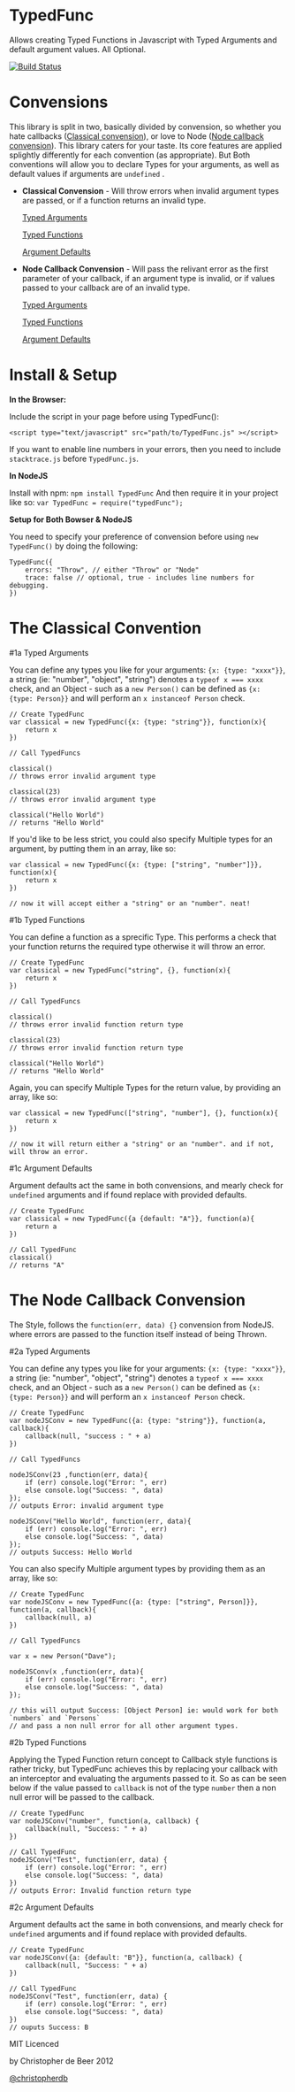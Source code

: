 TypedFunc
=========

Allows creating Typed Functions in Javascript with Typed Arguments and default argument values. All Optional.

[![Build Status](https://secure.travis-ci.org/christopherdebeer/TypedFunc.png)](http://travis-ci.org/christopherdebeer/TypedFunc)

Convensions
===========

This library is split in two, basically divided by convension, so whether you hate callbacks ([Classical convension](#classical)), or love to Node ([Node callback convension](#node)). This library caters for your taste. Its core features are applied splightly differently for each convention (as appropriate). But Both conventions will allow you to declare Types for your arguments, as well as default values if arguments are `undefined` .

* **Classical Convension** - Will throw errors when invalid argument types are passed, or if a function returns an invalid type.
	
	[Typed Arguments](#1a-typed-arguments)
	
	[Typed Functions](#1b-typed-functions)
	
	[Argument Defaults](#1c-argument-defaults)

* **Node Callback Convension** - Will pass the relivant error as the first parameter of your callback, if an argument type is invalid, or if values passed to your callback are of an invalid type.
	
	[Typed Arguments](#2a-typed-arguments)
	
	[Typed Functions](#2b-typed-functions)
	
	[Argument Defaults](#2c-argument-defaults)


Install & Setup
===============

**In the Browser:**

Include the script in your page before using TypedFunc():
	
	<script type="text/javascript" src="path/to/TypedFunc.js" ></script>

If you want to enable line numbers in your errors, then you need to include `stacktrace.js` before `TypedFunc.js`.

**In NodeJS**

Install with npm: `npm install TypedFunc`
And then require it in your project like so: `var TypedFunc = require("typedFunc");`

**Setup for Both Bowser & NodeJS**

You need to specify your preference of convension before using `new TypedFunc()` by doing the following:

	TypedFunc({
		errors: "Throw", // either "Throw" or "Node"
		trace: false // optional, true - includes line numbers for debugging.
	})


The Classical Convention
========================

#1a Typed Arguments

You can define any types you like for your arguments: `{x: {type: "xxxx"}}`, a string (ie: "number", "object", "string") denotes a `typeof x === xxxx` check, and an Object - such as a `new Person()` can be defined as `{x: {type: Person}}` and will perform an `x instanceof Person` check.
	
	// Create TypedFunc
	var classical = new TypedFunc({x: {type: "string"}}, function(x){
		return x
	})

	// Call TypedFuncs

	classical()
	// throws error invalid argument type

	classical(23)
	// throws error invalid argument type

	classical("Hello World")
	// returns "Hello World"

If you'd like to be less strict, you could also specify Multiple types for an argument, by putting them in an array, like so:
	
	var classical = new TypedFunc({x: {type: ["string", "number"]}}, function(x){
		return x
	})

	// now it will accept either a "string" or an "number". neat!


#1b Typed Functions

You can define a function as a sprecific Type. This performs a check that your function returns the required type otherwise it will throw an error.

	// Create TypedFunc
	var classical = new TypedFunc("string", {}, function(x){
		return x
	})

	// Call TypedFuncs

	classical()
	// throws error invalid function return type

	classical(23)
	// throws error invalid function return type

	classical("Hello World")
	// returns "Hello World"

Again, you can specify Multiple Types for the return value, by providing an array, like so:

	var classical = new TypedFunc(["string", "number"], {}, function(x){
		return x
	})

	// now it will return either a "string" or an "number". and if not, will throw an error.

#1c Argument Defaults

Argument defaults act the same in both convensions, and mearly check for `undefined` arguments and if found replace with provided defaults.
	
	// Create TypedFunc
	var classical = new TypedFunc({a {default: "A"}}, function(a){
		return a
	})

	// Call TypedFunc
	classical()
	// returns "A"

The Node Callback Convension
============================

The Style, follows the `function(err, data) {}` convension from NodeJS. where errors are passed to the function itself instead of being Thrown.

#2a Typed Arguments

You can define any types you like for your arguments: `{x: {type: "xxxx"}}`, a string (ie: "number", "object", "string") denotes a `typeof x === xxxx` check, and an Object - such as a `new Person()` can be defined as `{x: {type: Person}}` and will perform an `x instanceof Person` check.
	
	// Create TypedFunc
	var nodeJSConv = new TypedFunc({a: {type: "string"}}, function(a, callback){
		callback(null, "success : " + a)
	})

	// Call TypedFuncs

	nodeJSConv(23 ,function(err, data){
		if (err) console.log("Error: ", err)
		else console.log("Success: ", data)
	});
	// outputs Error: invalid argument type

	nodeJSConv("Hello World", function(err, data){
		if (err) console.log("Error: ", err)
		else console.log("Success: ", data)
	});
	// outputs Success: Hello World

You can also specify Multiple argument types by providing them as an array, like so:

	// Create TypedFunc
	var nodeJSConv = new TypedFunc({a: {type: ["string", Person]}}, function(a, callback){
		callback(null, a)
	})

	// Call TypedFuncs

	var x = new Person("Dave");

	nodeJSConv(x ,function(err, data){
		if (err) console.log("Error: ", err)
		else console.log("Success: ", data)
	});

	// this will output Success: [Object Person] ie: would work for both `numbers` and `Persons` 
	// and pass a non null error for all other argument types.


#2b Typed Functions

Applying the Typed Function return concept to Callback style functions is rather tricky, but TypedFunc achieves this by replacing your callback with an interceptor and evaluating the arguments passed to it. So as can be seen below if the value passed to `callback` is not of the type `number` then a non null error will be passed to the callback.
	
	// Create TypedFunc
	var nodeJSConv("number", function(a, callback) {
		callback(null, "Success: " + a)
	})

	// Call TypedFunc
	nodeJSConv("Test", function(err, data) {
		if (err) console.log("Error: ", err)
		else console.log("Success: ", data)
	})  
	// outputs Error: Invalid function return type

#2c Argument Defaults

Argument defaults act the same in both convensions, and mearly check for `undefined` arguments and if found replace with provided defaults.

	// Create TypedFunc
	var nodeJSConv({a: {default: "B"}}, function(a, callback) {
		callback(null, "Success: " + a)
	})

	// Call TypedFunc
	nodeJSConv("Test", function(err, data) {
		if (err) console.log("Error: ", err)
		else console.log("Success: ", data)
	})  
	// ouputs Success: B




MIT Licenced

by Christopher de Beer 2012

[@christopherdb](http://twitter.com/christopherdb)

